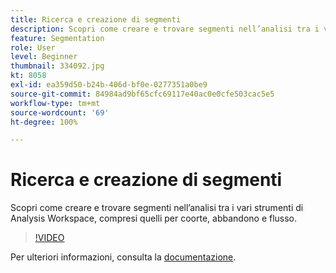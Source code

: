 ```yaml
---
title: Ricerca e creazione di segmenti
description: Scopri come creare e trovare segmenti nell’analisi tra i vari strumenti di Analysis Workspace, compresi quelli per coorte, abbandono e flusso.
feature: Segmentation
role: User
level: Beginner
thumbnail: 334092.jpg
kt: 8058
exl-id: ea359d50-b24b-406d-bf0e-0277351a0be9
source-git-commit: 84984ad9bf65cfc69117e40ac0e0cfe503cac5e5
workflow-type: tm+mt
source-wordcount: '69'
ht-degree: 100%

---
```


# Ricerca e creazione di segmenti

Scopri come creare e trovare segmenti nell’analisi tra i vari strumenti di Analysis Workspace, compresi quelli per coorte, abbandono e flusso.

>[!VIDEO](https://video.tv.adobe.com/v/334092/?quality=12&learn=on)

Per ulteriori informazioni, consulta la [documentazione](https://experienceleague.adobe.com/docs/analytics/components/segmentation/segmentation-workflow/seg-workflow.html?lang=it).
